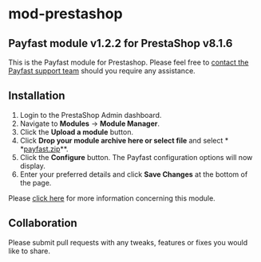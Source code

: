 # mod-prestashop

## Payfast module v1.2.2 for PrestaShop v8.1.6

This is the Payfast module for Prestashop. Please feel free
to [contact the Payfast support team](https://payfast.io/contact/) should you require any assistance.

## Installation

1. Login to the PrestaShop Admin dashboard.
2. Navigate to **Modules** -> **Module Manager**.
3. Click the **Upload a module** button.
4. Click **Drop your module archive here or select file** and select *
   *[payfast.zip](https://github.com/Payfast/mod-prestashop/releases/download/v1.2.2/payfast.zip)**.
5. Click the **Configure** button. The Payfast configuration options will now display.
6. Enter your preferred details and click **Save Changes** at the bottom of the page.

Please [click here](https://payfast.io/integration/plugins/prestashop/) for more information concerning this
module.

## Collaboration

Please submit pull requests with any tweaks, features or fixes you would like to share.
